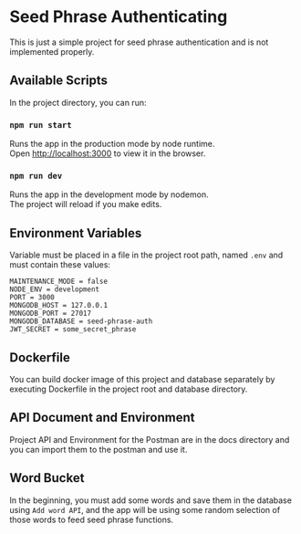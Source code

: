 # Seed Phrase Authenticating
This is just a simple project for seed phrase authentication and is not implemented properly.

## Available Scripts

In the project directory, you can run:

### `npm run start`
Runs the app in the production mode by node runtime.<br />
Open [http://localhost:3000](http://localhost:3000) to view it in the browser.

### `npm run dev`
Runs the app in the development mode by nodemon.<br />
The project will reload if you make edits.

## Environment Variables
Variable must be placed in a file in the project root path, named `.env` and must contain these values:

```
MAINTENANCE_MODE = false
NODE_ENV = development
PORT = 3000
MONGODB_HOST = 127.0.0.1
MONGODB_PORT = 27017
MONGODB_DATABASE = seed-phrase-auth
JWT_SECRET = some_secret_phrase
```

## Dockerfile
You can build docker image of this project and database separately by executing Dockerfile in the project root and database directory.

## API Document and Environment
Project API and Environment for the Postman are in the docs directory and you can import them to the postman and use it.

## Word Bucket
In the beginning, you must add some words and save them in the database using `Add word API`, and the app will be using some random selection of those words to feed seed phrase functions.